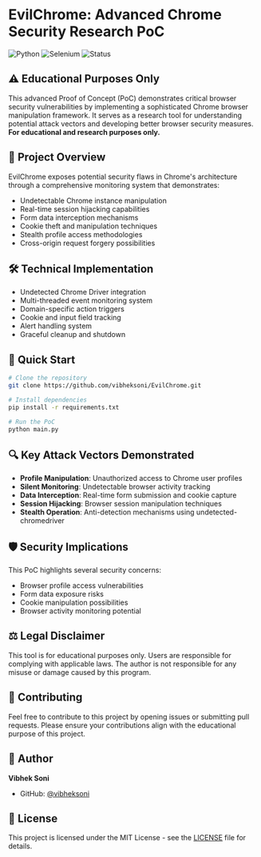 # EvilChrome: Advanced Chrome Security Research PoC

![Python](https://img.shields.io/badge/Python-3.8%2B-blue)
![Selenium](https://img.shields.io/badge/Selenium-4.x-green)
![Status](https://img.shields.io/badge/Status-Research-red)

## ⚠️ Educational Purposes Only

This advanced Proof of Concept (PoC) demonstrates critical browser security vulnerabilities by implementing a sophisticated Chrome browser manipulation framework. It serves as a research tool for understanding potential attack vectors and developing better browser security measures. **For educational and research purposes only.**

## 🎯 Project Overview

EvilChrome exposes potential security flaws in Chrome's architecture through a comprehensive monitoring system that demonstrates:

- Undetectable Chrome instance manipulation
- Real-time session hijacking capabilities
- Form data interception mechanisms
- Cookie theft and manipulation techniques
- Stealth profile access methodologies
- Cross-origin request forgery possibilities

## 🛠️ Technical Implementation

- Undetected Chrome Driver integration
- Multi-threaded event monitoring system
- Domain-specific action triggers
- Cookie and input field tracking
- Alert handling system
- Graceful cleanup and shutdown

## 🚀 Quick Start

```bash
# Clone the repository
git clone https://github.com/vibheksoni/EvilChrome.git

# Install dependencies
pip install -r requirements.txt

# Run the PoC
python main.py
```

## 🔍 Key Attack Vectors Demonstrated

- **Profile Manipulation**: Unauthorized access to Chrome user profiles
- **Silent Monitoring**: Undetectable browser activity tracking
- **Data Interception**: Real-time form submission and cookie capture
- **Session Hijacking**: Browser session manipulation techniques
- **Stealth Operation**: Anti-detection mechanisms using undetected-chromedriver

## 🛡️ Security Implications

This PoC highlights several security concerns:
- Browser profile access vulnerabilities
- Form data exposure risks
- Cookie manipulation possibilities
- Browser activity monitoring potential

## ⚖️ Legal Disclaimer

This tool is for educational purposes only. Users are responsible for complying with applicable laws. The author is not responsible for any misuse or damage caused by this program.

## 🤝 Contributing

Feel free to contribute to this project by opening issues or submitting pull requests. Please ensure your contributions align with the educational purpose of this project.

## 📝 Author

**Vibhek Soni**
- GitHub: [@vibheksoni](https://github.com/vibheksoni)

## 📜 License

This project is licensed under the MIT License - see the [LICENSE](LICENSE) file for details.
